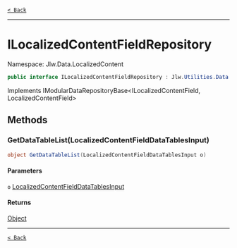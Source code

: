 [`< Back`](./)

---

# ILocalizedContentFieldRepository

Namespace: Jlw.Data.LocalizedContent



```csharp
public interface ILocalizedContentFieldRepository : Jlw.Utilities.Data.DbUtility.IModularDataRepositoryBase`2[[Jlw.Data.LocalizedContent.ILocalizedContentField, Jlw.Data.LocalizedContent, Version=0.1.7810.21078, Culture=neutral, PublicKeyToken=null],[Jlw.Data.LocalizedContent.LocalizedContentField, Jlw.Data.LocalizedContent, Version=0.1.7810.21078, Culture=neutral, PublicKeyToken=null]]
```

Implements IModularDataRepositoryBase&lt;ILocalizedContentField, LocalizedContentField&gt;

## Methods

### **GetDataTableList(LocalizedContentFieldDataTablesInput)**



```csharp
object GetDataTableList(LocalizedContentFieldDataTablesInput o)
```

#### Parameters

`o` [LocalizedContentFieldDataTablesInput](./jlw.data.localizedcontent.localizedcontentfielddatatablesinput)<br>

#### Returns

[Object](https://docs.microsoft.com/en-us/dotnet/api/system.object)<br>

---

[`< Back`](./)
